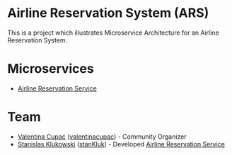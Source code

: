 # Airline Reservation System (ARS)

This is a project which illustrates Microservice Architecture for an Airline Reservation System.

# Microservices

- [Airline Reservation Service](https://github.com/techexcellenceio/airline-reservation)

# Team

- [Valentina Cupać](https://www.linkedin.com/in/valentinacupac/) ([valentinacupac](https://github.com/valentinacupac)) - Community Organizer
- [Stanislas Klukowski](https://www.linkedin.com/in/stanislas-klukowski-96431248/) ([stanKluk](https://github.com/stanKluk)) - Developed [Airline Reservation Service](https://github.com/techexcellenceio/airline-reservation)
